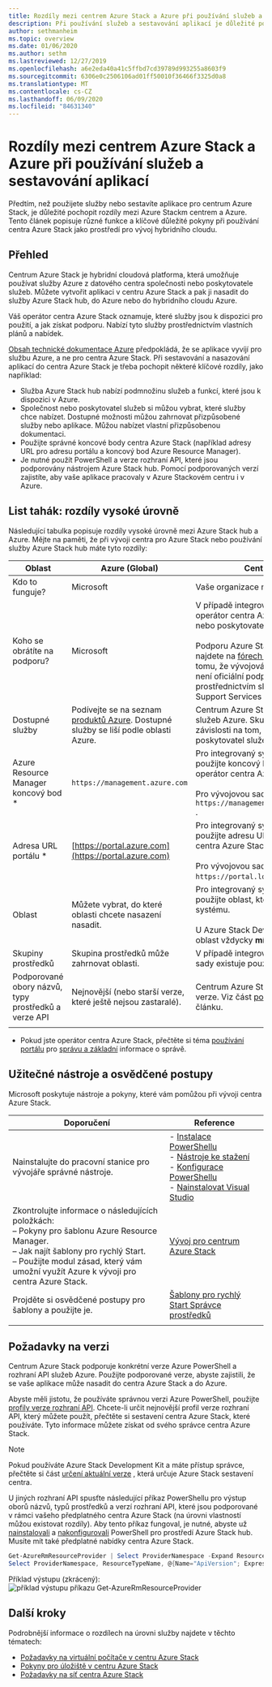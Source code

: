 ```yaml
---
title: Rozdíly mezi centrem Azure Stack a Azure při používání služeb a sestavování aplikací
description: Při používání služeb a sestavování aplikací je důležité pochopit rozdíly mezi Azure a Azure Stack hub.
author: sethmanheim
ms.topic: overview
ms.date: 01/06/2020
ms.author: sethm
ms.lastreviewed: 12/27/2019
ms.openlocfilehash: a6e2eda40a41c5ffbd7cd39789d993255a8603f9
ms.sourcegitcommit: 6306e0c2506106ad01ff50010f36466f3325d0a8
ms.translationtype: MT
ms.contentlocale: cs-CZ
ms.lasthandoff: 06/09/2020
ms.locfileid: "84631340"
---
```

# <a name="differences-between-azure-stack-hub-and-azure-when-using-services-and-building-apps"></a>Rozdíly mezi centrem Azure Stack a Azure při používání služeb a sestavování aplikací

Předtím, než použijete služby nebo sestavíte aplikace pro centrum Azure Stack, je důležité pochopit rozdíly mezi Azure Stackm centrem a Azure. Tento článek popisuje různé funkce a klíčové důležité pokyny při používání centra Azure Stack jako prostředí pro vývoj hybridního cloudu.

## <a name="overview"></a>Přehled

Centrum Azure Stack je hybridní cloudová platforma, která umožňuje používat služby Azure z datového centra společnosti nebo poskytovatele služeb. Můžete vytvořit aplikaci v centru Azure Stack a pak ji nasadit do služby Azure Stack hub, do Azure nebo do hybridního cloudu Azure.

Váš operátor centra Azure Stack oznamuje, které služby jsou k dispozici pro použití, a jak získat podporu. Nabízí tyto služby prostřednictvím vlastních plánů a nabídek.

[Obsah technické dokumentace Azure](/azure) předpokládá, že se aplikace vyvíjí pro službu Azure, a ne pro centra Azure Stack. Při sestavování a nasazování aplikací do centra Azure Stack je třeba pochopit některé klíčové rozdíly, jako například:

* Služba Azure Stack hub nabízí podmnožinu služeb a funkcí, které jsou k dispozici v Azure.
* Společnost nebo poskytovatel služeb si můžou vybrat, které služby chce nabízet. Dostupné možnosti můžou zahrnovat přizpůsobené služby nebo aplikace. Můžou nabízet vlastní přizpůsobenou dokumentaci.
* Použijte správné koncové body centra Azure Stack (například adresy URL pro adresu portálu a koncový bod Azure Resource Manager).
* Je nutné použít PowerShell a verze rozhraní API, které jsou podporovány nástrojem Azure Stack hub. Pomocí podporovaných verzí zajistíte, aby vaše aplikace pracovaly v Azure Stackovém centru i v Azure.

## <a name="cheat-sheet-high-level-differences"></a>List tahák: rozdíly vysoké úrovně

Následující tabulka popisuje rozdíly vysoké úrovně mezi Azure Stack hub a Azure. Mějte na paměti, že při vývoji centra pro Azure Stack nebo používání služby Azure Stack hub máte tyto rozdíly:

| Oblast | Azure (Global) | Centrum Azure Stack |
| -------- | ------------- | ----------|
| Kdo to funguje? | Microsoft | Vaše organizace nebo poskytovatel služeb.|
| Koho se obrátíte na podporu? | Microsoft | V případě integrovaného systému kontaktujte operátor centra Azure Stack (ve vaší organizaci nebo poskytovateli služeb) pro podporu.<br><br>Podporu Azure Stack Development Kit (ASDK) najdete na [fórech Microsoftu](https://social.msdn.microsoft.com/Forums/en-US/home?forum=AzureStack). Vzhledem k tomu, že vývojová sada je zkušební prostředí, není oficiální podpora nabídnuta prostřednictvím služeb Microsoft Customer Support Services (CSS).
| Dostupné služby | Podívejte se na seznam [produktů Azure](https://azure.microsoft.com/services/?b=17.04b). Dostupné služby se liší podle oblasti Azure. | Centrum Azure Stack podporuje podmnožinu služeb Azure. Skutečné služby se budou lišit v závislosti na tom, co vaše organizace nebo poskytovatel služeb zvolí jako nabídky.
| Azure Resource Manager koncový bod * | `https://management.azure.com` | Pro integrovaný systém Azure Stack hub použijte koncový bod, který poskytuje váš operátor centra Azure Stack.<br><br>Pro vývojovou sadu použijte: `https://management.local.azurestack.external` .
| Adresa URL portálu * | [https://portal.azure.com](https://portal.azure.com) | Pro integrovaný systém Azure Stack hub použijte adresu URL, kterou poskytuje operátor centra Azure Stack.<br><br>Pro vývojovou sadu použijte: `https://portal.local.azurestack.external` .
| Oblast | Můžete vybrat, do které oblasti chcete nasazení nasadit. | Pro integrovaný systém Azure Stack hub použijte oblast, která je k dispozici ve vašem systému.<br><br>U Azure Stack Development Kit (ASDK) bude oblast vždycky **místní**.
| Skupiny prostředků | Skupina prostředků může zahrnovat oblasti. | V případě integrovaných systémů i vývojové sady existuje pouze jedna oblast.
|Podporované obory názvů, typy prostředků a verze API | Nejnovější (nebo starší verze, které ještě nejsou zastaralé). | Centrum Azure Stack podporuje konkrétní verze. Viz část [požadavky na verzi](#version-requirements) v tomto článku.
| | |

* Pokud jste operátor centra Azure Stack, přečtěte si téma [používání portálu](../operator/azure-stack-manage-portals.md) pro [správu a základní](../operator/azure-stack-manage-basics.md) informace o správě.

## <a name="helpful-tools-and-best-practices"></a>Užitečné nástroje a osvědčené postupy

Microsoft poskytuje nástroje a pokyny, které vám pomůžou při vývoji centra Azure Stack.

| Doporučení | Reference |
| -------- | ------------- |
| Nainstalujte do pracovní stanice pro vývojáře správné nástroje. | - [Instalace PowerShellu](../operator/azure-stack-powershell-install.md)<br>- [Nástroje ke stažení](../operator/azure-stack-powershell-download.md)<br>- [Konfigurace PowerShellu](azure-stack-powershell-configure-user.md)<br>- [Nainstalovat Visual Studio](azure-stack-install-visual-studio.md)
| Zkontrolujte informace o následujících položkách:<br>– Pokyny pro šablonu Azure Resource Manager.<br>– Jak najít šablony pro rychlý Start.<br>– Použijte modul zásad, který vám umožní využít Azure k vývoji pro centra Azure Stack. | [Vývoj pro centrum Azure Stack](azure-stack-developer.md) |
| Projděte si osvědčené postupy pro šablony a použijte je. | [Šablony pro rychlý Start Správce prostředků](https://aka.ms/aa6yz42)
| | |

## <a name="version-requirements"></a>Požadavky na verzi

Centrum Azure Stack podporuje konkrétní verze Azure PowerShell a rozhraní API služeb Azure. Použijte podporované verze, abyste zajistili, že se vaše aplikace může nasadit do centra Azure Stack a do Azure.

Abyste měli jistotu, že používáte správnou verzi Azure PowerShell, použijte [profily verze rozhraní API](azure-stack-version-profiles.md). Chcete-li určit nejnovější profil verze rozhraní API, který můžete použít, přečtěte si sestavení centra Azure Stack, které používáte. Tyto informace můžete získat od svého správce centra Azure Stack.

> [!NOTE]
> Pokud používáte Azure Stack Development Kit a máte přístup správce, přečtěte si část [určení aktuální verze](../operator/azure-stack-updates.md) , která určuje Azure Stack sestavení centra.

U jiných rozhraní API spusťte následující příkaz PowerShellu pro výstup oborů názvů, typů prostředků a verzí rozhraní API, které jsou podporované v rámci vašeho předplatného centra Azure Stack (na úrovni vlastností můžou existovat rozdíly). Aby tento příkaz fungoval, je nutné, abyste už [nainstalovali](../operator/azure-stack-powershell-install.md) a [nakonfigurovali](azure-stack-powershell-configure-user.md) PowerShell pro prostředí Azure Stack hub. Musíte mít také předplatné nabídky centra Azure Stack.

```powershell
Get-AzureRmResourceProvider | Select ProviderNamespace -Expand ResourceTypes | Select * -Expand ApiVersions | `
Select ProviderNamespace, ResourceTypeName, @{Name="ApiVersion"; Expression={$_}} 
```

Příklad výstupu (zkrácený): ![ příklad výstupu příkazu Get-AzureRmResourceProvider](media/azure-stack-considerations/image1.png)

## <a name="next-steps"></a>Další kroky

Podrobnější informace o rozdílech na úrovni služby najdete v těchto tématech:

* [Požadavky na virtuální počítače v centru Azure Stack](azure-stack-vm-considerations.md)
* [Pokyny pro úložiště v centru Azure Stack](azure-stack-acs-differences.md)
* [Požadavky na síť centra Azure Stack](azure-stack-network-differences.md)
